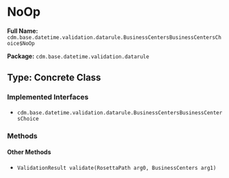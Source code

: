 # NoOp

**Full Name:** `cdm.base.datetime.validation.datarule.BusinessCentersBusinessCentersChoice$NoOp`

**Package:** `cdm.base.datetime.validation.datarule`

## Type: Concrete Class

### Implemented Interfaces

- `cdm.base.datetime.validation.datarule.BusinessCentersBusinessCentersChoice`

### Methods

#### Other Methods

- `ValidationResult validate(RosettaPath arg0, BusinessCenters arg1)`

